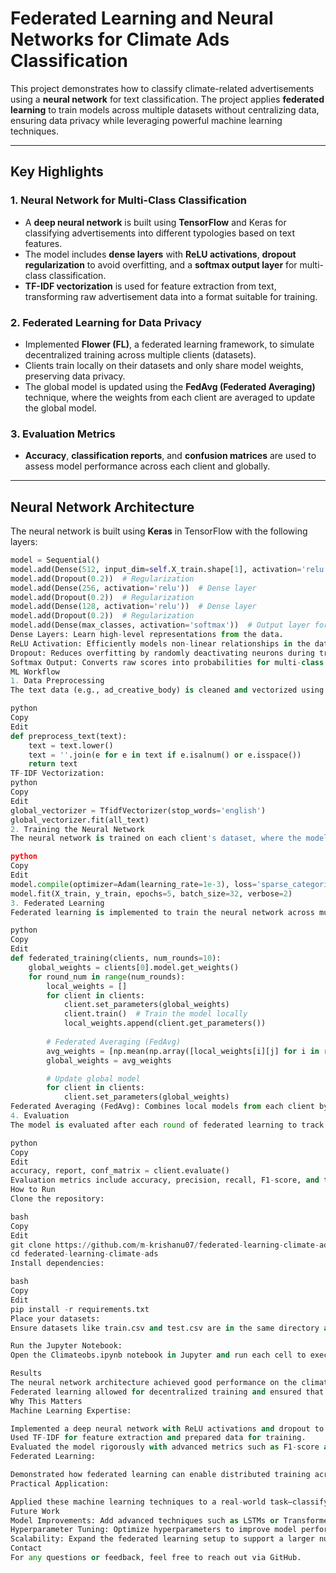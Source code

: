 # Federated Learning and Neural Networks for Climate Ads Classification  

This project demonstrates how to classify climate-related advertisements using a **neural network** for text classification. The project applies **federated learning** to train models across multiple datasets without centralizing data, ensuring data privacy while leveraging powerful machine learning techniques.

---

## Key Highlights  

### **1. Neural Network for Multi-Class Classification**  
- A **deep neural network** is built using **TensorFlow** and Keras for classifying advertisements into different typologies based on text features.
- The model includes **dense layers** with **ReLU activations**, **dropout regularization** to avoid overfitting, and a **softmax output layer** for multi-class classification.
- **TF-IDF vectorization** is used for feature extraction from text, transforming raw advertisement data into a format suitable for training.

### **2. Federated Learning for Data Privacy**  
- Implemented **Flower (FL)**, a federated learning framework, to simulate decentralized training across multiple clients (datasets).
- Clients train locally on their datasets and only share model weights, preserving data privacy.
- The global model is updated using the **FedAvg (Federated Averaging)** technique, where the weights from each client are averaged to update the global model.

### **3. Evaluation Metrics**  
- **Accuracy**, **classification reports**, and **confusion matrices** are used to assess model performance across each client and globally.

---

## Neural Network Architecture  

The neural network is built using **Keras** in TensorFlow with the following layers:

```python
model = Sequential()
model.add(Dense(512, input_dim=self.X_train.shape[1], activation='relu'))  # Dense layer
model.add(Dropout(0.2))  # Regularization
model.add(Dense(256, activation='relu'))  # Dense layer
model.add(Dropout(0.2))  # Regularization
model.add(Dense(128, activation='relu'))  # Dense layer
model.add(Dropout(0.2))  # Regularization
model.add(Dense(max_classes, activation='softmax'))  # Output layer for multi-class classification
Dense Layers: Learn high-level representations from the data.
ReLU Activation: Efficiently models non-linear relationships in the data.
Dropout: Reduces overfitting by randomly deactivating neurons during training.
Softmax Output: Converts raw scores into probabilities for multi-class classification.
ML Workflow
1. Data Preprocessing
The text data (e.g., ad_creative_body) is cleaned and vectorized using TF-IDF to convert text into numerical features suitable for neural network input:

python
Copy
Edit
def preprocess_text(text):
    text = text.lower()
    text = ''.join(e for e in text if e.isalnum() or e.isspace())
    return text
TF-IDF Vectorization:
python
Copy
Edit
global_vectorizer = TfidfVectorizer(stop_words='english')
global_vectorizer.fit(all_text)
2. Training the Neural Network
The neural network is trained on each client's dataset, where the model learns to predict ad typologies from the text. Training is done using the Adam optimizer with sparse categorical cross-entropy loss:

python
Copy
Edit
model.compile(optimizer=Adam(learning_rate=1e-3), loss='sparse_categorical_crossentropy', metrics=['accuracy'])
model.fit(X_train, y_train, epochs=5, batch_size=32, verbose=2)
3. Federated Learning
Federated learning is implemented to train the neural network across multiple clients (datasets) without sharing sensitive data:

python
Copy
Edit
def federated_training(clients, num_rounds=10):
    global_weights = clients[0].model.get_weights()
    for round_num in range(num_rounds):
        local_weights = []
        for client in clients:
            client.set_parameters(global_weights)
            client.train()  # Train the model locally
            local_weights.append(client.get_parameters())
        
        # Federated Averaging (FedAvg)
        avg_weights = [np.mean(np.array([local_weights[i][j] for i in range(len(local_weights))]), axis=0) for j in range(len(local_weights[0]))]
        global_weights = avg_weights

        # Update global model
        for client in clients:
            client.set_parameters(global_weights)
Federated Averaging (FedAvg): Combines local models from each client by averaging their weights.
4. Evaluation
The model is evaluated after each round of federated learning to track performance:

python
Copy
Edit
accuracy, report, conf_matrix = client.evaluate()
Evaluation metrics include accuracy, precision, recall, F1-score, and the confusion matrix to measure how well the model is performing.
How to Run
Clone the repository:

bash
Copy
Edit
git clone https://github.com/m-krishanu07/federated-learning-climate-ads.git  
cd federated-learning-climate-ads  
Install dependencies:

bash
Copy
Edit
pip install -r requirements.txt  
Place your datasets:
Ensure datasets like train.csv and test.csv are in the same directory as the script.

Run the Jupyter Notebook:
Open the Climateobs.ipynb notebook in Jupyter and run each cell to execute the federated learning training and evaluation process.

Results
The neural network architecture achieved good performance on the climate advertisement classification task, with high accuracy and robust classification metrics across federated clients.
Federated learning allowed for decentralized training and ensured that sensitive data remained on local devices.
Why This Matters
Machine Learning Expertise:

Implemented a deep neural network with ReLU activations and dropout to improve model accuracy and generalization.
Used TF-IDF for feature extraction and prepared data for training.
Evaluated the model rigorously with advanced metrics such as F1-score and confusion matrices.
Federated Learning:

Demonstrated how federated learning can enable distributed training across multiple clients while maintaining data privacy.
Practical Application:

Applied these machine learning techniques to a real-world task—classifying climate-related ads—showing the project’s relevance to the growing field of data privacy and sustainability.
Future Work
Model Improvements: Add advanced techniques such as LSTMs or Transformers for better handling of sequential data.
Hyperparameter Tuning: Optimize hyperparameters to improve model performance.
Scalability: Expand the federated learning setup to support a larger number of clients and datasets.
Contact
For any questions or feedback, feel free to reach out via GitHub.

